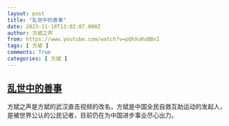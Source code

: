 ```yaml
---
layout: post
title: "乱世中的善事"
date: 2023-11-18T13:02:07.000Z
author: 方斌之声
from: https://www.youtube.com/watch?v=pQhXuRxBBnI
tags: [ 方斌 ]
comments: True
categories: [ 方斌 ]
---
```

<!--1700312527000-->
[乱世中的善事](https://www.youtube.com/watch?v=pQhXuRxBBnI)
------

<div>
方斌之声是方斌的武汉直击视频的改名，方斌是中国全民自救互助运动的发起人，是被世界公认的公民记者，目前仍在为中国进步事业尽心出力。
</div>
